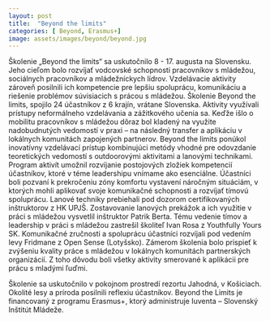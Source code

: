 ```yaml
---
layout: post
title:  "Beyond the limits"
categories: [ Beyond, Erasmus+]
image: assets/images/beyond/beyond.jpg
---
```

Školenie „Beyond the limits“ sa uskutočnilo 8 - 17. augusta na Slovensku. Jeho cieľom bolo rozvíjať vodcovské schopnosti pracovníkov s mládežou, sociálnych pracovníkov a mládežníckych lídrov. Vzdelávacie aktivity zároveň posilnili ich kompetencie pre lepšiu spoluprácu, komunikáciu a riešenie problémov súvisiacich s prácou s mládežou.
Školenie Beyond the limits, spojilo 24 účastníkov z 6 krajín, vrátane Slovenska. Aktivity využívali prístupy neformálneho vzdelávania a zážitkového učenia sa. Keďže išlo o mobilitu pracovníkov s mládežou dôraz bol kladený na využite nadobudnutých vedomostí v praxi – na následný transfer a aplikáciu v lokálnych komunitách zapojených partnerov.
Beyond the limits ponúkol inovatívny vzdelávací prístup kombinujúci metódy vhodné pre odovzdanie teoretických vedomostí s outdoorovými aktivitami a lanovými technikami. Program aktivít umožnil rozvíjanie postojových zložiek kompetencií účastníkov, ktoré v téme leadershipu vnímame ako esenciálne. Účastníci boli pozvaní k prekročeniu zóny komfortu vystavení náročným situáciám, v ktorých mohli aplikovať svoje komunikačné schopnosti a rozvíjať tímovú spoluprácu. Lanové techniky prebiehali pod dozorom certifikovaných inštruktorov z HK UPJŠ. Zostavovanie lanových prekážok a ich využitie v práci s mládežou vysvetlil inštruktor Patrik Berta. Tému vedenie tímov a leadership v práci s mládežou zastrešil školiteľ Ivan Rosa z Youthfully Yours SK. Komunikačné zručnosti a spoluprácu účastníci rozvíjali pod vedením Ievy Fridmane z Open Sense (Lotyšsko).
Zámerom školenia bolo prispieť k zvýšeniu kvality práce s mládežou v lokálnych komunitách partnerských organizácií. Z toho dôvodu boli všetky aktivity smerované k aplikácii pre prácu s mladými ľuďmi.

Školenie sa uskutočnilo v pokojnom prostredí rezortu Jahodná, v Košiciach. Okolité lesy a príroda posilnili reflexiu účastníkov. Beyond the Limits je financovaný z programu Erasmus+, ktorý administruje Iuventa – Slovenský Inštitút Mládeže.
